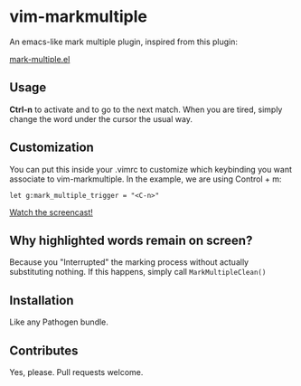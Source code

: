 vim-markmultiple
================

An emacs-like mark multiple plugin, inspired from this plugin:

[mark-multiple.el](https://github.com/magnars/mark-multiple.el)

## Usage
**Ctrl-n** to activate and to go to the next match.
When you are tired, simply change the word under the cursor the usual way.

## Customization
You can put this inside your .vimrc to customize which keybinding you want associate to
vim-markmultiple. In the example, we are using Control + m:

```
let g:mark_multiple_trigger = "<C-n>"
```

[Watch the screencast!](http://www.youtube.com/watch?v=deGhhILp2PY&feature=youtu.be)

## Why highlighted words remain on screen?
Because you "Interrupted" the marking process without actually substituting
nothing. If this happens, simply call ```MarkMultipleClean()```


## Installation
Like any Pathogen bundle.

## Contributes
Yes, please. Pull requests welcome.
